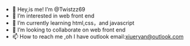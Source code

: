 - 👋 Hey,is me! I’m @Twistzz69
- 👀 I’m interested in web front end
- 🌱 I’m currently learning html,css，and javascript
- 💞️ I’m looking to collaborate on web front end
- 📫 How to reach me ,oh I have outlook email:xiueryan@outlook.com

<!---
Twistzz69/Twistzz69 is a ✨ special ✨ repository because its `README.md` (this file) appears on your GitHub profile.
You can click the Preview link to take a look at your changes.
--->
